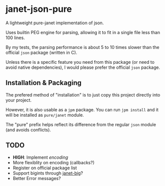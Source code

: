 janet-json-pure
===============
A lightweight pure-janet implementation of json.

Uses builtin PEG engine for parsing, allowing it to fit in a single file less than 100 lines.

By my tests, the parsing performance is about 5 to 10 times slower than the official `json` package (written in C).

Unless there is a specific feature you need from this package (or need to avoid native dependencies),
I would please prefer the official `json` package.


## Installation & Packaging
The prefered method of "installation" is to just copy this project
directly into your project.

However, it is also usable as a `jpm` package.
You can run `jpm install` and it will be installed as `pure/janet` module.

The "pure" prefix helps reflect its difference from the regular `json` module (and avoids conflicts).

## TODO
- **HIGH**: Implement *encoding*
- More flexiblity on encoding (callbacks?)
- Register on official package list
- Support bigints through [janet-big](https://github.com/andrewchambers/janet-big)?
- Better Error messages?
